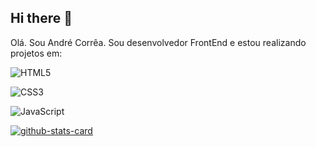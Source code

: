 ## Hi there 👋

Olá. Sou André Corrêa. Sou desenvolvedor FrontEnd e estou realizando projetos em:

![HTML5](https://img.shields.io/badge/html5-%23E34F26.svg?style=for-the-badge&logo=html5&logoColor=white)

![CSS3](https://img.shields.io/badge/css3-%231572B6.svg?style=for-the-badge&logo=css3&logoColor=white)

![JavaScript](https://img.shields.io/badge/javascript-%23323330.svg?style=for-the-badge&logo=javascript&logoColor=%23F7DF1E)

[![github-stats-card](https://kasroudra-stats-card.onrender.com/lang?user=AndreCorrea10&layout=compact&type=donut&theme=gruvbox_light)](https://github.com/AndreCorrea10/github-stats-card)
